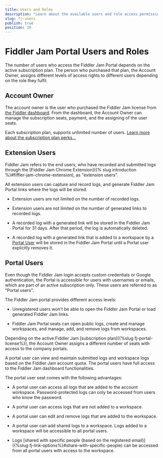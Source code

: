 ```yaml
---
title: Users and Roles
description: "Learn about the available users and role access permission in the Fiddler Jam Portal cloud space."
slug: fj-users
publish: true
position: 20
---
```


# Fiddler Jam Portal Users and Roles

The number of users who access the Fiddler Jam Portal depends on the active subscription plan. The person who purchased that plan, the Account Owner, assigns different levels of access rights to different users depending on the role they fulfil.  

## Account Owner

The account owner is the user who purchased the Fiddler Jam license from [the Fiddler dashboard](https://dashboard.getfiddler.com/). From the dashboard, the Account Owner can manage the subscription seats, payment, and the assigning of the user seats.

Each subscription plan, supports unlimited number of users. [Learn more about the subscription plan perks...](https://www.telerik.com/purchase/fiddler-jam)

## Extension Users

Fiddler Jam refers to the end users, who have recorded and submitted logs through the [Fiddler Jam Chrome Extension]({% slug introduction %}#fiffler-jam-chrome-extension), as "extension users".

All extension users can capture and record logs, and generate Fiddler Jam Portal links where the logs will be stored.

- Extension users are not limited on the number of recorded logs.

- Extension users are not limited on the number of generated links to recorded logs.

- A recorded log with a generated link will be stored in the Fiddler Jam Portal for 31 days. After that period, the log is automatically deleted.

- A recorded log with a generated link that is added to a workspace by a [Portal User](#portal-users) will be stored in the Fiddler Jam Portal until a Portal user explicitly removes it.

## Portal Users

Even though the Fiddler Jam login accepts custom credentials or Google authentication, the Portal is accessible for users with usernames or emails, which are part of an active subscription only. These users are referred to as "Portal users".

The Fiddler Jam portal provides different access levels:

- Unregistered users won't be able to open the Fiddler Jam Portal or load generated Fiddler Jam links.

- Fiddler Jam Portal seats can open public logs, create and manage workspaces, and manage, add, and remove logs from workspaces.

Depending on the active Fiddler Jam [subscription plan]({%slug fj-portal-license%}), the Account Owner assigns a different number of seats with access to the company portals.

A portal user can view and maintain submitted logs and workspace logs based on the Fiddler Jam account quota. The portal users have full access to the Fiddler Jam dashboard functionalities.

The portal user seat comes with the following advantages:

- A portal user can access all logs that are added to the account workspace. Password-protected logs can only be accessed from users who know the password.

- A portal user can access logs that are not added to a workspace.

- A portal user can edit and remove logs that are added to the workspace.

- A portal user  can add shared logs to a workspace. Logs added to a workspace will be accessible to all portal users.

- Logs [shared with specific people (based on the registered email)]({%slug fj-link-options%}#share-with-specific-people) can be accessed from all portal users with access to the workspace.

